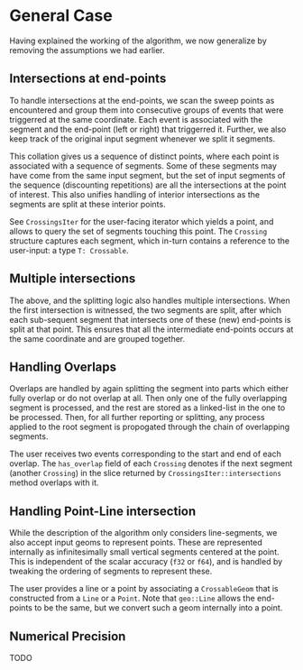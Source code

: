# General Case

Having explained the working of the algorithm, we now generalize
by removing the assumptions we had earlier.

## Intersections at end-points

To handle intersections at the end-points, we scan the sweep
points as encountered and group them into consecutive groups of
events that were triggerred at the same coordinate. Each event is
associated with the segment and the end-point (left or right)
that triggerred it. Further, we also keep track of the original
input segment whenever we split it segments.

This collation gives us a sequence of distinct points, where each
point is associated with a sequence of segments. Some of these
segments may have come from the same input segment, but the set
of input segments of the sequence (discounting repetitions) are
all the intersections at the point of interest. This also unifies
handling of interior intersections as the segments are split at
these interior points.

See `CrossingsIter` for the user-facing iterator which yields a
point, and allows to query the set of segments touching this
point. The `Crossing` structure captures each segment, which
in-turn contains a reference to the user-input: a type `T:
Crossable`.

## Multiple intersections

The above, and the splitting logic also handles multiple
intersections. When the first intersection is witnessed, the two
segments are split, after which each sub-sequent segment that
intersects one of these (new) end-points is split at that point.
This ensures that all the intermediate end-points occurs at the
same coordinate and are grouped together.

## Handling Overlaps

Overlaps are handled by again splitting the segment into parts
which either fully overlap or do not overlap at all. Then only
one of the fully overlapping segment is processed, and the rest
are stored as a linked-list in the one to be processed. Then, for
all further reporting or splitting, any process applied to the
root segment is propogated through the chain of overlapping
segments.

The user receives two events corresponding to the start and end
of each overlap. The `has_overlap` field of each `Crossing`
denotes if the next segment (another `Crossing`) in the slice
returned by `CrossingsIter::intersections` method overlaps with
it.

## Handling Point-Line intersection

While the description of the algorithm only considers
line-segments, we also accept input geoms to represent points.
These are represented internally as infinitesimally small
vertical segments centered at the point. This is independent of
the scalar accuracy (`f32` or `f64`), and is handled by tweaking
the ordering of segments to represent these.

The user provides a line or a point by associating a
`CrossableGeom` that is constructed from a `Line` or a `Point`.
Note that `geo::Line` allows the end-points to be the same, but
we convert such a geom internally into a point.

## Numerical Precision

TODO
